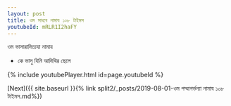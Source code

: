 ```yaml
---
layout: post
title: ওম সাধবে নামায ১০৮ টাইমস
youtubeId: mRLR1I2haFY
---
```

 
 
 ওম ভাসারাদিত্যযা নামায  
 
 -  কে ভাসু যিনি আদিথির ছেলে 
 
  
 
  
 
 
 
 
 
 


{% include youtubePlayer.html id=page.youtubeId %}
 
[Next]({{ site.baseurl }}{% link  split2/_posts/2019-08-01-ওম পদ্মাগর্ভন্যা নামায ১০৮ টাইমস.md%})
 

